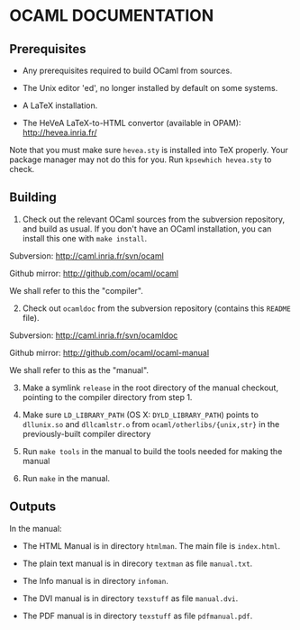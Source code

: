 OCAML DOCUMENTATION
===================

Prerequisites
-------------

- Any prerequisites required to build OCaml from sources.

- The Unix editor 'ed', no longer installed by default on some systems.

- A LaTeX installation.

- The HeVeA LaTeX-to-HTML convertor (available in OPAM):
  <http://hevea.inria.fr/>

Note that you must make sure `hevea.sty` is installed into TeX properly. Your
package manager may not do this for you. Run `kpsewhich hevea.sty` to check.


Building
--------

1. Check out the relevant OCaml sources from the subversion repository, and
build as usual. If you don't have an OCaml installation, you can install this
one with `make install`.

Subversion: <http://caml.inria.fr/svn/ocaml>

Github mirror: <http://github.com/ocaml/ocaml>

We shall refer to this the "compiler".

2. Check out `ocamldoc` from the subversion repository (contains this
`README` file).

Subversion: <http://caml.inria.fr/svn/ocamldoc>

Github mirror: <http://github.com/ocaml/ocaml-manual>

We shall refer to this as the "manual".

3. Make a symlink `release` in the root directory of the manual
checkout, pointing to the compiler directory from step 1.

4. Make sure `LD_LIBRARY_PATH` (OS X: `DYLD_LIBRARY_PATH`) points to `dllunix.so` and
`dllcamlstr.o` from `ocaml/otherlibs/{unix,str}` in the previously-built compiler
directory

5. Run `make tools` in the manual to build the tools needed for making the
manual

6. Run `make` in the manual.


Outputs
-------

In the manual:

- The HTML Manual is in directory `htmlman`. The main file is `index.html`.

- The plain text manual is in direcory `textman` as file `manual.txt`.

- The Info manual is in directory `infoman`.

- The DVI manual is in directory `texstuff` as file `manual.dvi`.

- The PDF manual is in directory `texstuff` as file `pdfmanual.pdf`.

